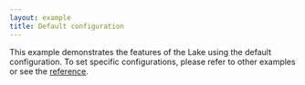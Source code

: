 ```yaml
---
layout: example
title: Default configuration
---
```


This example demonstrates the features of the Lake using the default configuration. To set specific configurations, please refer to other examples or see the [reference](/reference/).

<script setup>
import { data } from '../assets/values/default-value.data.js';

const rootStyle = {
  height: '500px',
  overflow: 'auto',
};
</script>

<DefaultEditor :value="data.value" :rootStyle="rootStyle" />
